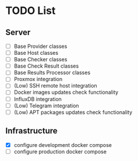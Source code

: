 # TODO List

## Server

- [ ] Base Provider classes
- [ ] Base Host classes
- [ ] Base Checker classes
- [ ] Base Check Result classes
- [ ] Base Results Processor classes
- [ ] Proxmox integration
- [ ] (Low) SSH remote host integration
- [ ] Docker images updates check functionality
- [ ] InfluxDB integration
- [ ] (Low) Telegram integration
- [ ] (Low) APT packages updates check functionality

## Infrastructure

- [x] configure development docker compose
- [ ] configure production docker compose
